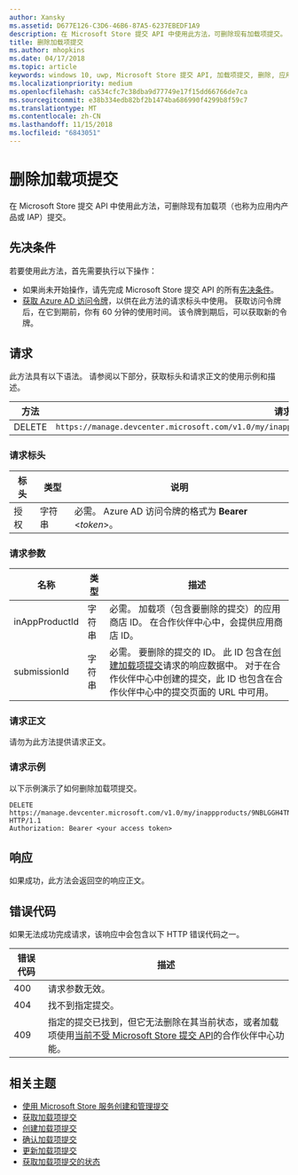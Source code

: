 ```yaml
---
author: Xansky
ms.assetid: D677E126-C3D6-46B6-87A5-6237EBEDF1A9
description: 在 Microsoft Store 提交 API 中使用此方法，可删除现有加载项提交。
title: 删除加载项提交
ms.author: mhopkins
ms.date: 04/17/2018
ms.topic: article
keywords: windows 10, uwp, Microsoft Store 提交 API, 加载项提交, 删除, 应用内产品, IAP
ms.localizationpriority: medium
ms.openlocfilehash: ca534cfc7c38dba9d77749e17f15dd66766de7ca
ms.sourcegitcommit: e38b334edb82bf2b1474ba686990f4299b8f59c7
ms.translationtype: MT
ms.contentlocale: zh-CN
ms.lasthandoff: 11/15/2018
ms.locfileid: "6843051"
---
```

# <a name="delete-an-add-on-submission"></a>删除加载项提交

在 Microsoft Store 提交 API 中使用此方法，可删除现有加载项（也称为应用内产品或 IAP）提交。

## <a name="prerequisites"></a>先决条件

若要使用此方法，首先需要执行以下操作：

* 如果尚未开始操作，请先完成 Microsoft Store 提交 API 的所有[先决条件](create-and-manage-submissions-using-windows-store-services.md#prerequisites)。
* [获取 Azure AD 访问令牌](create-and-manage-submissions-using-windows-store-services.md#obtain-an-azure-ad-access-token)，以供在此方法的请求标头中使用。 获取访问令牌后，在它到期前，你有 60 分钟的使用时间。 该令牌到期后，可以获取新的令牌。

## <a name="request"></a>请求

此方法具有以下语法。 请参阅以下部分，获取标头和请求正文的使用示例和描述。

| 方法 | 请求 URI                                                      |
|--------|------------------------------------------------------------------|
| DELETE    | ```https://manage.devcenter.microsoft.com/v1.0/my/inappproducts/{inAppProductId}/submissions/{submissionId}``` |


### <a name="request-header"></a>请求标头

| 标头        | 类型   | 说明                                                                 |
|---------------|--------|-----------------------------------------------------------------------------|
| 授权 | 字符串 | 必需。 Azure AD 访问令牌的格式为 **Bearer** &lt;*token*&gt;。 |


### <a name="request-parameters"></a>请求参数

| 名称        | 类型   | 描述                                                                 |
|---------------|--------|-----------------------------------------------------------------------------|
| inAppProductId | 字符串 | 必需。 加载项（包含要删除的提交）的应用商店 ID。 在合作伙伴中心中，会提供应用商店 ID。  |
| submissionId | 字符串 | 必需。 要删除的提交的 ID。 此 ID 包含在[创建加载项提交](create-an-add-on-submission.md)请求的响应数据中。 对于在合作伙伴中心中创建的提交，此 ID 也包含在合作伙伴中心中的提交页面的 URL 中可用。  |


### <a name="request-body"></a>请求正文

请勿为此方法提供请求正文。


### <a name="request-example"></a>请求示例

以下示例演示了如何删除加载项提交。

```
DELETE https://manage.devcenter.microsoft.com/v1.0/my/inappproducts/9NBLGGH4TNMP/submissions/1152921504621230023 HTTP/1.1
Authorization: Bearer <your access token>
```

## <a name="response"></a>响应

如果成功，此方法会返回空的响应正文。

## <a name="error-codes"></a>错误代码

如果无法成功完成请求，该响应中会包含以下 HTTP 错误代码之一。

| 错误代码 |  描述   |
|--------|------------------|
| 400  | 请求参数无效。 |
| 404  | 找不到指定提交。 |
| 409  | 指定的提交已找到，但它无法删除在其当前状态，或者加载项使用[当前不受 Microsoft Store 提交 API](create-and-manage-submissions-using-windows-store-services.md#not_supported)的合作伙伴中心功能。 |


## <a name="related-topics"></a>相关主题

* [使用 Microsoft Store 服务创建和管理提交](create-and-manage-submissions-using-windows-store-services.md)
* [获取加载项提交](get-an-add-on-submission.md)
* [创建加载项提交](create-an-add-on-submission.md)
* [确认加载项提交](commit-an-add-on-submission.md)
* [更新加载项提交](update-an-add-on-submission.md)
* [获取加载项提交的状态](get-status-for-an-add-on-submission.md)
